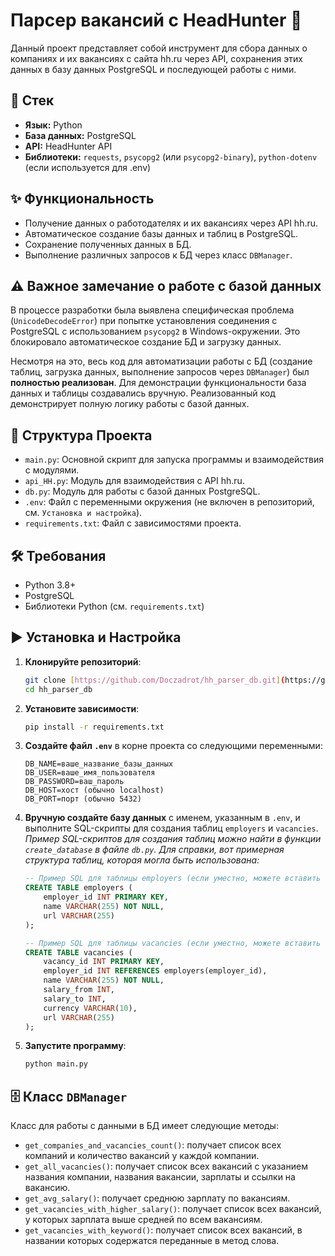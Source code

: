 # Парсер вакансий с HeadHunter 💼

Данный проект представляет собой инструмент для сбора данных о компаниях и их вакансиях с сайта hh.ru через API, сохранения этих данных в базу данных PostgreSQL и последующей работы с ними.

## 🚀 Стек
- **Язык:** Python
- **База данных:** PostgreSQL
- **API:** HeadHunter API
- **Библиотеки:** `requests`, `psycopg2` (или `psycopg2-binary`), `python-dotenv` (если используется для .env)

## ✨ Функциональность
- Получение данных о работодателях и их вакансиях через API hh.ru.
- Автоматическое создание базы данных и таблиц в PostgreSQL.
- Сохранение полученных данных в БД.
- Выполнение различных запросов к БД через класс `DBManager`.

## ⚠️ Важное замечание о работе с базой данных
В процессе разработки была выявлена специфическая проблема (`UnicodeDecodeError`) при попытке установления соединения с PostgreSQL с использованием `psycopg2` в Windows-окружении. Это блокировало автоматическое создание БД и загрузку данных.

Несмотря на это, весь код для автоматизации работы с БД (создание таблиц, загрузка данных, выполнение запросов через `DBManager`) был **полностью реализован**. Для демонстрации функциональности база данных и таблицы создавались вручную. Реализованный код демонстрирует полную логику работы с базой данных.

## 📂 Структура Проекта
- `main.py`: Основной скрипт для запуска программы и взаимодействия с модулями.
- `api_HH.py`: Модуль для взаимодействия с API hh.ru.
- `db.py`: Модуль для работы с базой данных PostgreSQL.
- `.env`: Файл с переменными окружения (не включен в репозиторий, см. `Установка и настройка`).
- `requirements.txt`: Файл с зависимостями проекта.

## 🛠️ Требования
- Python 3.8+
- PostgreSQL
- Библиотеки Python (см. `requirements.txt`)

## ▶️ Установка и Настройка
1.  **Клонируйте репозиторий**:
    ```bash
    git clone [https://github.com/Doczadrot/hh_parser_db.git](https://github.com/Doczadrot/hh_parser_db.git)
    cd hh_parser_db
    ```
2.  **Установите зависимости**:
    ```bash
    pip install -r requirements.txt
    ```
3.  **Создайте файл `.env`** в корне проекта со следующими переменными:
    ```dotenv
    DB_NAME=ваше_название_базы_данных
    DB_USER=ваше_имя_пользователя
    DB_PASSWORD=ваш_пароль
    DB_HOST=хост (обычно localhost)
    DB_PORT=порт (обычно 5432)
    ```
4.  **Вручную создайте базу данных** с именем, указанным в `.env`, и выполните SQL-скрипты для создания таблиц `employers` и `vacancies`.
    *Пример SQL-скриптов для создания таблиц можно найти в функции `create_database` в файле `db.py`.*
    *Для справки, вот примерная структура таблиц, которая могла быть использована:*
    ```sql
    -- Пример SQL для таблицы employers (если уместно, можете вставить сюда ваши реальные DDL)
    CREATE TABLE employers (
        employer_id INT PRIMARY KEY,
        name VARCHAR(255) NOT NULL,
        url VARCHAR(255)
    );

    -- Пример SQL для таблицы vacancies (если уместно, можете вставить сюда ваши реальные DDL)
    CREATE TABLE vacancies (
        vacancy_id INT PRIMARY KEY,
        employer_id INT REFERENCES employers(employer_id),
        name VARCHAR(255) NOT NULL,
        salary_from INT,
        salary_to INT,
        currency VARCHAR(10),
        url VARCHAR(255)
    );
    ```
5.  **Запустите программу**:
    ```bash
    python main.py
    ```

## 🗄️ Класс `DBManager`
Класс для работы с данными в БД имеет следующие методы:
-   `get_companies_and_vacancies_count()`: получает список всех компаний и количество вакансий у каждой компании.
-   `get_all_vacancies()`: получает список всех вакансий с указанием названия компании, названия вакансии, зарплаты и ссылки на вакансию.
-   `get_avg_salary()`: получает среднюю зарплату по вакансиям.
-   `get_vacancies_with_higher_salary()`: получает список всех вакансий, у которых зарплата выше средней по всем вакансиям.
-   `get_vacancies_with_keyword()`: получает список всех вакансий, в названии которых содержатся переданные в метод слова.

